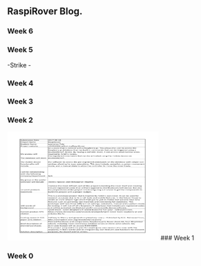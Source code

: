 RaspiRover Blog.
-------------


### Week 6

### Week 5

-Strike -

### Week 4


### Week 3


### Week 2
<img src="https://github.com/n01033296/RaspiRover/blob/master/ProposalContent.png?raw=true" alt="Proposal Content" width="350" height="250">
### Week 1

### Week 0
